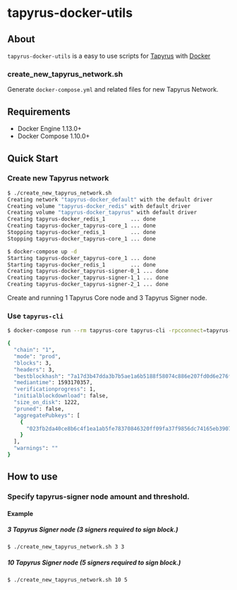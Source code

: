 # tapyrus-docker-utils

## About

`tapyrus-docker-utils` is a easy to use scripts for [Tapyrus](https://github.com/chaintope/tapyrus-core) with [Docker](https://www.docker.com/)

### create_new_tapyrus_network.sh

Generate `docker-compose.yml` and related files for new Tapyrus Network.

## Requirements

* Docker Engine 1.13.0+
* Docker Compose 1.10.0+

## Quick Start

### Create new Tapyrus network

```bash
$ ./create_new_tapyrus_network.sh
Creating network "tapyrus-docker_default" with the default driver
Creating volume "tapyrus-docker_redis" with default driver
Creating volume "tapyrus-docker_tapyrus" with default driver
Creating tapyrus-docker_redis_1        ... done
Creating tapyrus-docker_tapyrus-core_1 ... done
Stopping tapyrus-docker_redis_1        ... done
Stopping tapyrus-docker_tapyrus-core_1 ... done

$ docker-compose up -d
Starting tapyrus-docker_tapyrus-core_1 ... done
Starting tapyrus-docker_redis_1        ... done
Creating tapyrus-docker_tapyrus-signer-0_1 ... done
Creating tapyrus-docker_tapyrus-signer-1_1 ... done
Creating tapyrus-docker_tapyrus-signer-2_1 ... done
```

Create and running 1 Tapyrus Core node and 3 Tapyrus Signer node.

### Use `tapyrus-cli`

```bash
$ docker-compose run --rm tapyrus-core tapyrus-cli -rpcconnect=tapyrus-core -conf=/etc/tapyrus/tapyrus.conf getblockchaininfo

{
  "chain": "1",
  "mode": "prod",
  "blocks": 3,
  "headers": 3,
  "bestblockhash": "7a17d3b47dda3b7b5ae1a6b5188f58074c886e207fd0d6e276f896340c3e94d3",
  "mediantime": 1593170357,
  "verificationprogress": 1,
  "initialblockdownload": false,
  "size_on_disk": 1222,
  "pruned": false,
  "aggregatePubkeys": [
    {
      "023fb2da40ce8b6c4f1ea1ab5fe78370846320ff09fa37f9856dc74165eb3907e4": 0
    }
  ],
  "warnings": ""
}
```

## How to use

### Specify tapyrus-signer node amount and threshold.

#### Example

##### 3 Tapyrus Signer node (3 signers required to sign block.)

```bash
$ ./create_new_tapyrus_network.sh 3 3
```

##### 10 Tapyrus Signer node (5 signers required to sign block.)

```bash
$ ./create_new_tapyrus_network.sh 10 5
```
